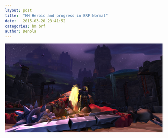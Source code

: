 ```yaml
---
layout: post
title:  "HM Heroic and progress in BRF Normal"
date:   2015-03-20 23:41:52
categories: hm brf
author: Denola
---
```


![Butcher!](/assets/2015-03-20-butcher.jpg)
